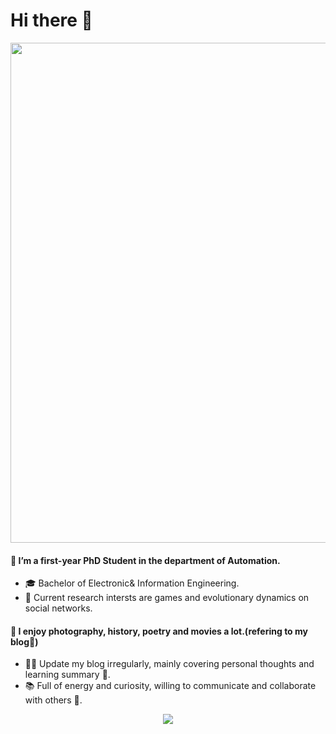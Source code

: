 # Hi there 👋

<div align=center><img width="800" src="https://github.com/huhong12345/huhong12345/blob/main/page.png"/></div>




#### 🧐 I’m a first-year PhD Student in the department of Automation.
- 🎓 Bachelor of Electronic& Information Engineering.
- 🌱 Current research intersts are games and evolutionary dynamics on social networks.
#### 🚀 I enjoy photography, history, poetry and movies a lot.(refering to my blog🤪)
- ✍🏻 Update my blog irregularly, mainly covering personal thoughts and learning summary 📝.
- 📚 Full of energy and curiosity, willing to communicate and collaborate with others 👯.


                                                        

<div align=center><img src="https://github-readme-stats.vercel.app/api?username=huhong12345"/></div>

<!--**Mayandev/Mayandev** is a ✨ _special_ ✨ repository because its `README.md` (this file) appears on your GitHub profile.
;![image](https://github.com/huhong12345/huhong12345/blob/main/page.png)
Here are some ideas to get you started:

####     * 🧐 I’m a first-year PhD Student in the department of Automation.
####     * 🎓 Bachelor of Electronic& Information Engineering.
####     🌱 Current research intersts are games and evolutionary dynamics on social networks.
####     📚 Enjoy photography, history, poetry and movies a lot.(refering to my blog🤪)
####     ✍🏻 Update my blog irregularly, mainly covering personal thoughts and learning summary 📝.
####     🚀 Full of energy and curiosity, looking forward to collaborate and communicate with others👯. 

#### 🧐 I’m a first-year PhD Student in the department of Automation.
    - 🎓 Bachelor of Electronic& Information Engineering.
    - 🌱 Current research intersts are games and evolutionary dynamics on social networks.
#### 📚 I enjoy photography, history, poetry and movies a lot.(refering to my blog🤪)
    - ✍🏻 Update my blog irregularly, mainly covering personal thoughts and learning summary 📝.
    - 🚀 Full of energy and curiosity, willing to communicate and collaborate with others 👯.


- 🔭 I’m currently working on ...
- 🌱 I’m currently learning ...
- 👯 I’m looking to collaborate on ...
- 🤔 I’m looking for help with ...
- 💬 Ask me about ...
- 📫 How to reach me: ...
- 😄 Pronouns: ...
- ⚡ Fun fact: ...
![](https://github-readme-stats.vercel.app/api?username=huhong12345)
-->



